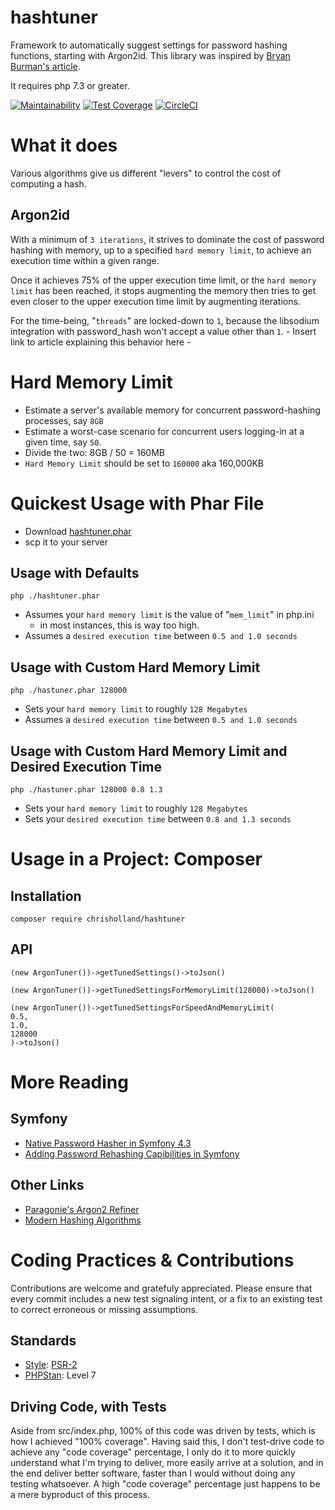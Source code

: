 # hashtuner
Framework to automatically suggest settings for password hashing functions, starting with Argon2id.
This library was inspired by [Bryan Burman's article](https://www.twelve21.io/how-to-choose-the-right-parameters-for-argon2/).

It requires php 7.3 or greater.

[![Maintainability](https://api.codeclimate.com/v1/badges/7dab2d6867ce7b0c6a6e/maintainability)](https://codeclimate.com/github/elchris/hashtuner/maintainability)
[![Test Coverage](https://api.codeclimate.com/v1/badges/7dab2d6867ce7b0c6a6e/test_coverage)](https://codeclimate.com/github/elchris/hashtuner/test_coverage)
[![CircleCI](https://circleci.com/gh/elchris/hashtuner.svg?style=svg)](https://circleci.com/gh/elchris/hashtuner)

# What it does
Various algorithms give us different "levers" to control the cost of computing a hash.

## Argon2id
With a minimum of `3 iterations`, it strives to dominate the cost of password hashing with memory, up to a specified `hard memory limit`, to achieve an execution time within a given range.

Once it achieves 75% of the upper execution time limit, or the `hard memory limit` has been reached, it stops augmenting the memory then tries to get even closer to the upper execution time limit by augmenting iterations.

For the time-being, "`threads`" are locked-down to `1`, because the libsodium integration with password_hash won't accept a value other than `1`. - Insert link to article explaining this behavior here -

# Hard Memory Limit
* Estimate a server's available memory for concurrent password-hashing processes, say `8GB`
* Estimate a worst-case scenario for concurrent users logging-in at a given time, say `50`.
* Divide the two: 8GB / 50 = 160MB
* `Hard Memory Limit` should be set to `160000` aka 160,000KB

# Quickest Usage with Phar File
* Download [hashtuner.phar](https://github.com/elchris/hashtuner/blob/master/hashtuner.phar)
* scp it to your server

## Usage with Defaults
```
php ./hashtuner.phar
```

* Assumes your `hard memory limit` is the value of "`mem_limit`" in php.ini
  * in most instances, this is way too high.
* Assumes a `desired execution time` between `0.5 and 1.0 seconds`

## Usage with Custom Hard Memory Limit
```
php ./hastuner.phar 128000
```
* Sets your `hard memory limit` to roughly `128 Megabytes`
* Assumes a `desired execution time` between `0.5 and 1.0 seconds`

## Usage with Custom Hard Memory Limit and Desired Execution Time
```
php ./hastuner.phar 128000 0.8 1.3
```
* Sets your `hard memory limit` to roughly `128 Megabytes`
* Sets your `desired execution time` between `0.8 and 1.3 seconds`

# Usage in a Project: Composer

## Installation

```
composer require chrisholland/hashtuner
```

## API

```
(new ArgonTuner())->getTunedSettings()->toJson()
```

```
(new ArgonTuner())->getTunedSettingsForMemoryLimit(128000)->toJson()
```

```
(new ArgonTuner())->getTunedSettingsForSpeedAndMemoryLimit(
0.5,
1.0,
128000
)->toJson()
```

# More Reading
## Symfony

* [Native Password Hasher in Symfony 4.3](https://symfony.com/blog/new-in-symfony-4-3-native-password-encoder)
* [Adding Password Rehashing Capibilities in Symfony](https://github.com/symfony/symfony/pull/31153)

## Other Links

* [Paragonie's Argon2 Refiner](https://github.com/paragonie/argon2-refiner)
* [Modern Hashing Algorithms](https://cheatsheetseries.owasp.org/cheatsheets/Password_Storage_Cheat_Sheet.html#modern-algorithms)

# Coding Practices & Contributions

Contributions are welcome and gratefuly appreciated. Please ensure that every commit includes a new test signaling intent, or a fix to an existing test to correct erroneous or missing assumptions.

## Standards
* [Style](https://github.com/squizlabs/PHP_CodeSniffer): [PSR-2](https://www.php-fig.org/psr/psr-2/)
* [PHPStan](https://github.com/phpstan/phpstan): Level 7

## Driving Code, with Tests
Aside from src/index.php, 100% of this code was driven by tests, which is how I achieved "100% coverage". Having said this, I don't test-drive code to achieve any "code coverage" percentage, I only do it to more quickly understand what I'm trying to deliver, more easily arrive at a solution, and in the end deliver better software, faster than I would without doing any testing whatsoever. A high "code coverage" percentage just happens to be a mere byproduct of this process.









